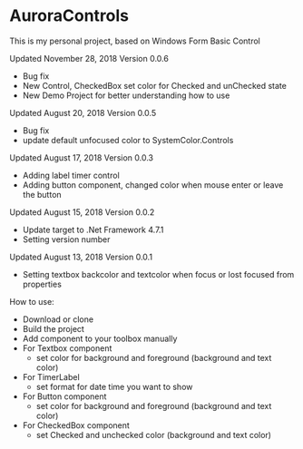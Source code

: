 # AuroraControls

This is my personal project, based on Windows Form Basic Control

Updated November 28, 2018
Version 0.0.6
+ Bug fix
+ New Control, CheckedBox set color for Checked and unChecked state
+ New Demo Project for better understanding how to use

Updated August 20, 2018
Version 0.0.5
+ Bug fix
+ update default unfocused color to SystemColor.Controls

Updated August 17, 2018
Version 0.0.3
+ Adding label timer control
+ Adding button component, changed color when mouse enter or leave the button

Updated August 15, 2018
Version 0.0.2
+ Update target to .Net Framework 4.7.1
+ Setting version number

Updated August 13, 2018
Version 0.0.1
+ Setting textbox backcolor and textcolor when focus or lost focused from properties



How to use:
+ Download or clone
+ Build the project
+ Add component to your toolbox manually
+ For Textbox component
  + set color for background and foreground (background and text color)
+ For TimerLabel
  + set format for date time you want to show
+ For Button component
  + set color for background and foreground (background and text color)
+ For CheckedBox component
  + set Checked and unchecked color (background and text color)
